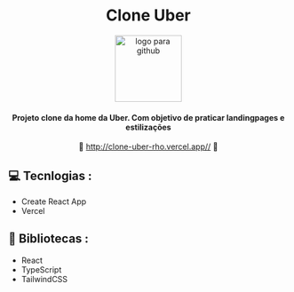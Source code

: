 <div align='center'>

   # Clone Uber
   
   <img height='120px' src="https://cdn.worldvectorlogo.com/logos/uber-15.svg" alt='logo para github'/>
   
   #### Projeto clone da home da Uber. Com objetivo de praticar landingpages e estilizações ####

   :link: <http://clone-uber-rho.vercel.app//> :link:
</div>

## :computer: Tecnlogias :

- Create React App
- Vercel

## :rocket: Bibliotecas :

- React
- TypeScript
- TailwindCSS
